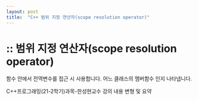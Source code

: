 ```yaml
---
layout: post
title:  "C++ 범위 지정 연산자(scope resolution operator)"
---
```


# :: 범위 지정 연산자(scope resolution operator)

함수 안에서 전역변수를 접근 시 사용합니다.
어느 클래스의 멤버함수 인지 나타냅니다.

C++프로그래밍(21-2학기)과목-한성현교수 강의 내용 변형 및 요약
